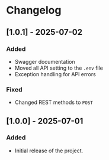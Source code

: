 # Changelog

## [1.0.1] - 2025-07-02
### Added
- Swagger documentation
- Moved all API setting to the `.env` file
- Exception handling for API errors

### Fixed
- Changed REST methods to `POST`

## [1.0.0] - 2025-07-01
### Added
- Initial release of the project.